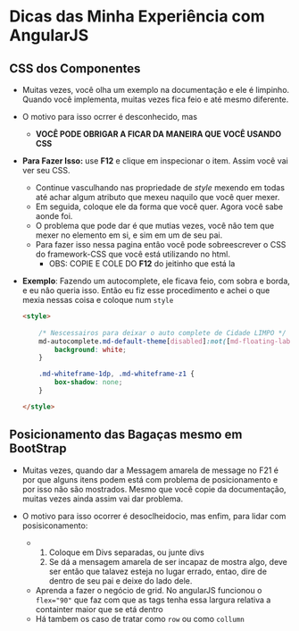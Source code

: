 # Dicas das Minha Experiência com AngularJS



## CSS dos Componentes

+ Muitas vezes, você olha um exemplo na documentação e ele é limpinho. Quando você implementa, muitas vezes fica feio e até mesmo diferente.

+ O motivo para isso ocrrer é desconhecido, mas 

  + **VOCÊ PODE OBRIGAR A FICAR DA MANEIRA QUE VOCÊ USANDO CSS**

+ **Para Fazer Isso:** use **F12** e clique em inspecionar o item. Assim você vai ver seu CSS.

  + Continue vasculhando nas propriedade de *style* mexendo em todas até achar algum atributo que mexeu naquilo que você quer mexer.
  + Em seguida, coloque ele da forma que você quer. Agora você sabe aonde foi.
  + O problema que pode dar é que mutias vezes, você nâo tem que mexer no elemento em si, e sim em um de seu pai.
  + Para fazer isso nessa pagina entâo você pode sobreescrever o CSS do framework-CSS que você está utilizando no html.
    + OBS: COPIE E COLE DO **F12** do jeitinho que está la

+ **Exemplo**: Fazendo um autocomplete, ele ficava feio, com sobra e borda, e eu nâo queria isso. Então eu fiz esse procedimento e achei o que mexia nessas coisa e coloque num `style`

  ````html
  <style>
      
      /* Nescessairos para deixar o auto complete de Cidade LIMPO */
      md-autocomplete.md-default-theme[disabled]:not([md-floating-label]), md-autocomplete[disabled]:not([md-floating-label]){
          background: white;
      }
  
      .md-whiteframe-1dp, .md-whiteframe-z1 {
          box-shadow: none;
      }
  
  </style>
  ````

  

## Posicionamento das Bagaças mesmo em BootStrap

+ Muitas vezes, quando dar a Messagem amarela de message no F21 é por que alguns itens podem está com problema de posicionamento e por isso nâo são mostrados. Mesmo que você copie da documentaçâo, muitas vezes ainda assim vai dar problema.

+ O motivo para isso ocorrer é desoclheidocio, mas enfim, para lidar com posisiconamento:

  + 1. Coloque em Divs separadas, ou junte divs
    2. Se dá a mensagem amarela de ser incapaz de mostra algo, deve ser entâo que talavez esteja no lugar errado, entao, dire de dentro de seu pai e deixe do lado dele.
  + Aprenda a fazer o negócio de grid. No angularJS funcionou o `flex="90"` que faz com que as tags tenha essa largura relativa a containter maior que se etá dentro
  + Há tambem os caso de tratar como `row` ou como `collumn`

  